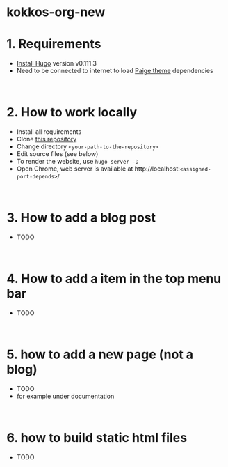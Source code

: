 # kokkos-org-new

# 1. Requirements 
- [Install Hugo](https://gohugo.io/installation/) version v0.111.3
- Need to be connected to internet to load [Paige theme](https://github.com/willfaught/paige) dependencies

<br />

# 2. How to work locally
- Install all requirements
- Clone [this repository](https://github.com/NexGenAnalytics/kokkos-org-new)
- Change directory `<your-path-to-the-repository>`
- Edit source files (see below)
- To render the website, use ``hugo server -D``
- Open Chrome, web server is available at http://localhost:`<assigned-port-depends>`/

<br />

# 3. How to add a blog post 
- TODO

<br />

# 4. How to add a item in the top menu bar
- TODO 

<br />

# 5. how to add a new page (not a blog)
- TODO
- for example under documentation 

<br />

# 6. how to build static html files 
- TODO
